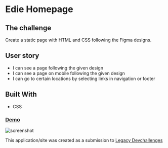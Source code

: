 # Edie Homepage

## The challenge    

Create a static page with HTML and CSS following the Figma designs.   

## User story
- I can see a page following the given design
- I can see a page on mobile following the given design
- I can go to certain locations by selecting links in navigation or footer


## Built With

- CSS

<div>
  <h3>
    <a href="https://amansgz.github.io/css-edie-homepage/">
      Demo
    </a>
  </h3>
</div>

![screenshot](./assets/preview.png)

This application/site was created as a submission to <a href="https://legacy.devchallenges.io/paths/responsive-web-developer">Legacy Devchallenges</a> 
